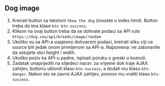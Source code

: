 ## Dog image
1. Kreirati button sa tekstom `Show the dog` (mozete u index.html). Button treba da ima klase `btn btn-success`.
2. Klikom na ovaj button treba da se dohvate podaci sa API rute `https://dog.ceo/api/breeds/image/random`
3. Ukoliko su sa API-a uspjesno dohvaceni podaci, kreirati sliku ciji ce source biti jedak onom primljenom sa API-a. Napomena: ne zaboravite da setujete slici height i width.
4. Ukoliko poziv ka API-u padne, ispisati poruku o greski u koznoli.
5. Zadatak unaprijediti na slijedeci nacin:
   za vrijeme dok traje AJAX zahtjev, buttonu ukloniti klasu `btn-success`, a dodati mu klasu `btn-danger`. Nakon sto se zavrsi AJAX zahtjev, ponovo mu vratiti klasu `btn-success`.
    